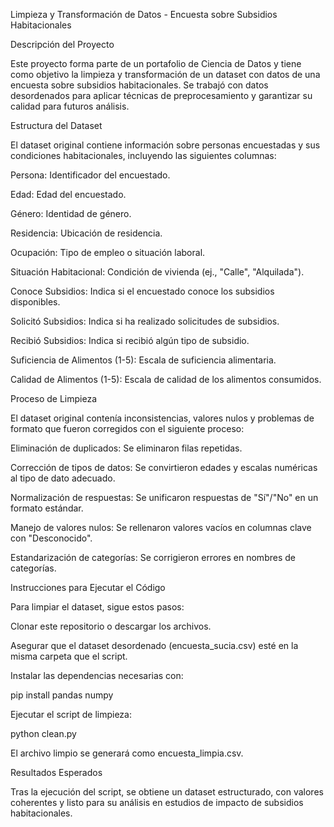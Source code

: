 Limpieza y Transformación de Datos - Encuesta sobre Subsidios Habitacionales

Descripción del Proyecto

Este proyecto forma parte de un portafolio de Ciencia de Datos y tiene como objetivo la limpieza y transformación de un dataset con datos de una encuesta sobre subsidios habitacionales. Se trabajó con datos desordenados para aplicar técnicas de preprocesamiento y garantizar su calidad para futuros análisis.

Estructura del Dataset

El dataset original contiene información sobre personas encuestadas y sus condiciones habitacionales, incluyendo las siguientes columnas:

Persona: Identificador del encuestado.

Edad: Edad del encuestado.

Género: Identidad de género.

Residencia: Ubicación de residencia.

Ocupación: Tipo de empleo o situación laboral.

Situación Habitacional: Condición de vivienda (ej., "Calle", "Alquilada").

Conoce Subsidios: Indica si el encuestado conoce los subsidios disponibles.

Solicitó Subsidios: Indica si ha realizado solicitudes de subsidios.

Recibió Subsidios: Indica si recibió algún tipo de subsidio.

Suficiencia de Alimentos (1-5): Escala de suficiencia alimentaria.

Calidad de Alimentos (1-5): Escala de calidad de los alimentos consumidos.

Proceso de Limpieza

El dataset original contenía inconsistencias, valores nulos y problemas de formato que fueron corregidos con el siguiente proceso:

Eliminación de duplicados: Se eliminaron filas repetidas.

Corrección de tipos de datos: Se convirtieron edades y escalas numéricas al tipo de dato adecuado.

Normalización de respuestas: Se unificaron respuestas de "Sí"/"No" en un formato estándar.

Manejo de valores nulos: Se rellenaron valores vacíos en columnas clave con "Desconocido".

Estandarización de categorías: Se corrigieron errores en nombres de categorías.

Instrucciones para Ejecutar el Código

Para limpiar el dataset, sigue estos pasos:

Clonar este repositorio o descargar los archivos.

Asegurar que el dataset desordenado (encuesta_sucia.csv) esté en la misma carpeta que el script.

Instalar las dependencias necesarias con:

pip install pandas numpy

Ejecutar el script de limpieza:

python clean.py

El archivo limpio se generará como encuesta_limpia.csv.

Resultados Esperados

Tras la ejecución del script, se obtiene un dataset estructurado, con valores coherentes y listo para su análisis en estudios de impacto de subsidios habitacionales.